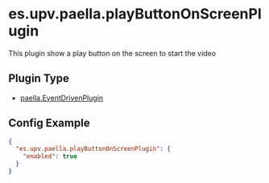 ---
---

# es.upv.paella.playButtonOnScreenPlugin

This plugin show a play button on the screen to start the video


## Plugin Type

- [paella.EventDrivenPlugin](../developer/plugin_types.md)


## Config Example

```json
{
  "es.upv.paella.playButtonOnScreenPlugin": {
    "enabled": true
  }
}
```
